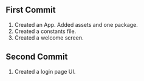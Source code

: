 ## First Commit

1. Created an App. Added assets and one package.
2. Created a constants file.
3. Created a welcome screen.

## Second Commit

1. Created a login page UI.
